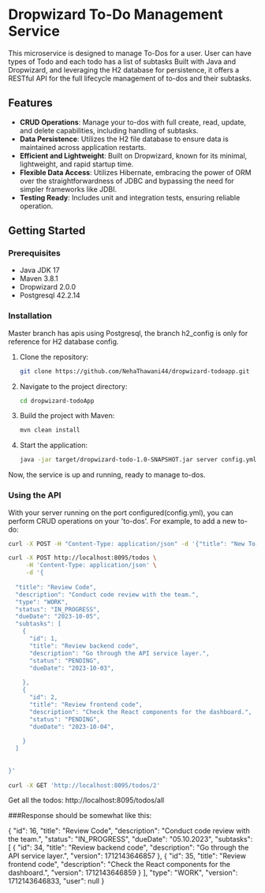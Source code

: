 # Dropwizard To-Do Management Service

This microservice is designed to manage To-Dos for a user. User can have types of Todo and each todo has a list of subtasks
Built with Java and Dropwizard, and leveraging the H2 database for persistence, 
it offers a RESTful API for the full lifecycle management of to-dos and their subtasks.

## Features

- **CRUD Operations**: Manage your to-dos with full create, read, update, and delete capabilities, including handling of subtasks.
- **Data Persistence**: Utilizes the H2 file database to ensure data is maintained across application restarts.
- **Efficient and Lightweight**: Built on Dropwizard, known for its minimal, lightweight, and rapid startup time.
- **Flexible Data Access**: Utilizes Hibernate, embracing the power of ORM over the straightforwardness of JDBC and bypassing the need for simpler frameworks like JDBI.
- **Testing Ready**:  Includes unit and integration tests, ensuring reliable operation.

## Getting Started

### Prerequisites

- Java JDK 17 
- Maven 3.8.1 
- Dropwizard 2.0.0
- Postgresql 42.2.14

### Installation
 Master branch has apis using Postgresql, the branch h2_config is only for reference for H2 database config.
1. Clone the repository:
    ```bash
    git clone https://github.com/NehaThawani44/dropwizard-todoapp.git
    ```

2. Navigate to the project directory:
    ```bash
    cd dropwizard-todoApp
    ```

3. Build the project with Maven:
    ```bash
    mvn clean install
    ```

4. Start the application:
    ```bash
    java -jar target/dropwizard-todo-1.0-SNAPSHOT.jar server config.yml
    ```

Now, the service is up and running, ready to manage to-dos.

### Using the API

With your server running on the port configured(config.yml), you can perform CRUD operations on your 'to-dos'. For example, to add a new to-do:

```bash
curl -X POST -H "Content-Type: application/json" -d '{"title": "New To-Do", "description": "Learn Dropwizard"}' http://localhost:8095/todos

curl -X POST http://localhost:8095/todos \
     -H 'Content-Type: application/json' \
     -d '{
  
  "title": "Review Code",
  "description": "Conduct code review with the team.",
  "type": "WORK",
  "status": "IN_PROGRESS",
  "dueDate": "2023-10-05",
  "subtasks": [
    {
      "id": 1,
      "title": "Review backend code",
      "description": "Go through the API service layer.",
      "status": "PENDING",
      "dueDate": "2023-10-03",
  
    },
    {
      "id": 2,
      "title": "Review frontend code",
      "description": "Check the React components for the dashboard.",
      "status": "PENDING",
      "dueDate": "2023-10-04",
    
    }
  ]
 
 
}'
		 
curl -X GET 'http://localhost:8095/todos/2'		 
```


Get all the todos: http://localhost:8095/todos/all

###Response should be somewhat like this:

{
    "id": 16,
    "title": "Review Code",
    "description": "Conduct code review with the team.",
    "status": "IN_PROGRESS",
    "dueDate": "05.10.2023",
    "subtasks": [
        {
            "id": 34,
            "title": "Review backend code",
            "description": "Go through the API service layer.",
            "version": 1712143646857
        },
        {
            "id": 35,
            "title": "Review frontend code",
            "description": "Check the React components for the dashboard.",
            "version": 1712143646859
        }
    ],
    "type": "WORK",
    "version": 1712143646833,
    "user": null
}
